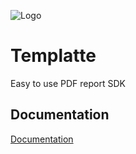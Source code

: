 
![Logo](./res/templatte_logo.png)


# Templatte

Easy to use PDF report SDK


## Documentation

[Documentation](./docu/)

